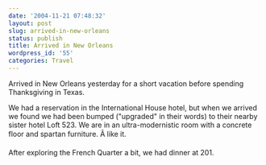 ```yaml
---
date: '2004-11-21 07:48:32'
layout: post
slug: arrived-in-new-orleans
status: publish
title: Arrived in New Orleans
wordpress_id: '55'
categories: Travel
---
```


Arrived in New Orleans yesterday for a short vacation before spending Thanksgiving in Texas.

We had a reservation in the International House hotel, but when we arrived we found we had been bumped ("upgraded" in their words) to their nearby sister hotel Loft 523. We are in an ultra-modernistic room with a concrete floor and spartan furniture. Ã like it.

After exploring the French Quarter a bit, we had dinner at 201.

